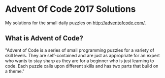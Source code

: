 # Advent Of Code 2017 Solutions

My solutions for the small daily puzzles on http://adventofcode.com/.

## What is Advent of Code?

"Advent of Code is a series of small programming puzzles for a variety of skill levels. They are self-contained and are just as appropriate for an expert who wants to stay sharp as they are for a beginner who is just learning to code. Each puzzle calls upon different skills and has two parts that build on a theme."
